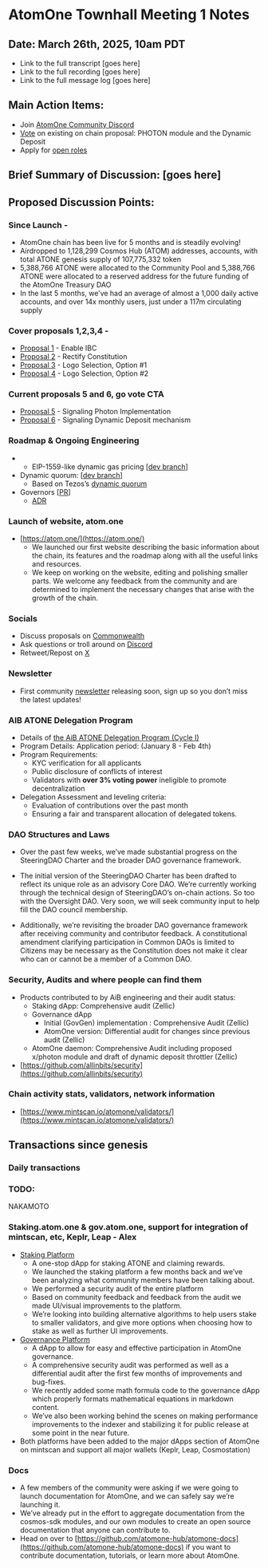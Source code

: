 # AtomOne Townhall Meeting 1 Notes

##  Date: March 26th, 2025, 10am PDT

* Link to the full transcript \[goes here\]  
* Link to the full recording \[goes here\]  
* Link to the full message log \[goes here\]

## Main Action Items:

* Join [AtomOne Community Discord](http://discord.gg/atomone)  
* [Vote](https://gov.atom.one/) on existing on chain proposal: PHOTON module and the Dynamic Deposit  
* Apply for [open roles](https://jobs.ashbyhq.com/allinbits)

## Brief Summary of Discussion: \[goes here\]

##  Proposed Discussion Points:

### Since Launch -

* AtomOne chain has been live for 5 months and is steadily evolving\!  
* Airdropped to 1,128,299 Cosmos Hub (ATOM) addresses, accounts, with total ATONE genesis supply of 107,775,332 token  
* 5,388,766 ATONE were allocated to the Community Pool and 5,388,766 ATONE were allocated to a reserved address for the future funding of the AtomOne Treasury DAO  
* In the last 5 months, we’ve had an average of almost a 1,000 daily active accounts, and over 14x monthly users, just under a 117m circulating supply

### Cover proposals 1,2,3,4 - 

* [Proposal 1](https://gov.atom.one/proposals/1) \- Enable IBC  
* [Proposal 2](https://gov.atom.one/proposals/2) \- Rectify Constitution  
* [Proposal 3](https://gov.atom.one/proposals/3) \- Logo Selection, Option \#1  
* [Proposal 4](https://gov.atom.one/proposals/4) \- Logo Selection, Option \#2

### Current proposals 5 and 6, go vote CTA 

* [Proposal 5](https://gov.atom.one/proposals/5) \- Signaling Photon Implementation  
* [Proposal 6](https://gov.atom.one/proposals/6) \- Signaling Dynamic Deposit mechanism

### Roadmap & Ongoing Engineering

* * EIP-1559-like dynamic gas pricing \[[dev branch](https://github.com/atomone-hub/atomone/tree/feat/x/feemarket)\]  
* Dynamic quorum: \[[dev branch](https://github.com/atomone-hub/atomone/tree/giunatale/gov/dynamic-quorum)\]  
  * Based on Tezos’s [dynamic quorum](https://octez.tezos.com/docs/active/voting.html#super-majority-and-quorum)  
* Governors \[[PR](https://github.com/atomone-hub/atomone/pull/73)\]  
  * [ADR](https://github.com/atomone-hub/atomone/blob/fabb95d83e9ddcbf6b0c237491020c12efc357a6/docs/architecture/adr-004-governors.md)

### Launch of website, atom.one

* [https://atom.one/](https://atom.one/)  
  * We launched our first website describing the basic information about the chain, its features and the roadmap along with all the useful links and resources.  
  * We keep on working on the website, editing and polishing smaller parts. We welcome any feedback from the community and are determined to implement the necessary changes that arise with the growth of the chain.

### Socials

* Discuss proposals on [Commonwealth](https://common.xyz/atomone)  
* Ask questions or troll around on [Discord](http://discord.gg/atomone)   
* Retweet/Repost on [X](http://x.com/_atomone)

### Newsletter

* First community [newsletter](https://atom.one/#newsletter) releasing soon, sign up so you don’t miss the latest updates\!

### AIB ATONE Delegation Program

* Details of [the AiB ATONE Delegation Program (Cycle I)](https://github.com/allinbits/AiB-ATONE-Delegation-Program)   
* Program Details: Application period: (January 8 \- Feb 4th)  
* Program Requirements:  
  * KYC verification for all applicants  
  * Public disclosure of conflicts of interest  
  * Validators with **over 3% voting power** ineligible to promote decentralization   
* Delegation Assessment and leveling criteria:   
  * Evaluation of contributions over the past month  
  * Ensuring a fair and transparent allocation of delegated tokens.  

### DAO Structures and Laws

* Over the past few weeks, we’ve made substantial progress on the SteeringDAO Charter and the broader DAO governance framework.

* The initial version of the SteeringDAO Charter has been drafted to reflect its unique role as an advisory Core DAO. We’re currently working through the technical design of SteeringDAO’s on-chain actions. So too with the Oversight DAO. Very soon, we will seek community input to help fill the DAO council membership.

* Additionally, we’re revisiting the broader DAO governance framework after receiving community and contributor feedback. A constitutional amendment clarifying participation in Common DAOs is limited to Citizens may be necessary as the Constitution does not make it clear who can or cannot be a member of a Common DAO.

### Security, Audits and where people can find them

* Products contributed to by AiB engineering and their audit status:  
  * Staking dApp: Comprehensive audit (Zellic)  
  * Governance dApp  
    * Initial (GovGen) implementation : Comprehensive Audit  (Zellic)
    * AtomOne version: Differential audit for changes since previous audit (Zellic)
  * AtomOne daemon: Comprehensive Audit including proposed x/photon module and draft of dynamic deposit throttler (Zellic)
* [https://github.com/allinbits/security](https://github.com/allinbits/security)


### Chain activity stats, validators, network information

* [https://www.mintscan.io/atomone/validators/](https://www.mintscan.io/atomone/validators/)

## Transactions since genesis



### Daily transactions

###

### TODO:

NAKAMOTO

### Staking.atom.one & gov.atom.one, support for integration of mintscan, etc, Keplr, Leap \- Alex 

* [Staking Platform](https://staking.atom.one/)  
  * A one-stop dApp for staking ATONE and claiming rewards.	  
  * We launched the staking platform a few months back and we’ve been analyzing what community members have been talking about.  
  * We performed a security audit of the entire platform  
  * Based on community feedback and feedback from the audit we made UI/visual improvements to the platform.  
  * We’re looking into building alternative algorithms to help users stake to smaller validators, and give more options when choosing how to stake as well as further UI improvements.  
* [Governance Platform](https://gov.atom.one/)  
  * A dApp to allow for easy and effective participation in AtomOne governance.  
  * A comprehensive security audit was performed as well as a differential audit after the first few months of improvements and bug-fixes.  
  * We recently added some math formula code to the governance dApp which properly formats mathematical equations in markdown content.  
  * We’ve also been working behind the scenes on making performance improvements to the indexer and stabilizing it for public release at some point in the near future.  
* Both platforms have been added to the major dApps section of AtomOne on mintscan and support all major wallets (Keplr, Leap, Cosmostation)

### Docs

* A few members of the community were asking if we were going to launch documentation for AtomOne, and we can safely say we’re launching it.  
* We’ve already put in the effort to aggregate documentation from the cosmos-sdk modules, and our own modules to create an open source documentation that anyone can contribute to.  
* Head on over to [https://github.com/atomone-hub/atomone-docs](https://github.com/atomone-hub/atomone-docs) if you want to contribute documentation, tutorials, or learn more about AtomOne.
